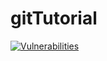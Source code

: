 # gitTutorial
[![Vulnerabilities](http://sonarqube.innovacioncarvajal.com/api/project_badges/measure?project=easyliq-auth-service&metric=vulnerabilities&token=cd096059f98f138be2fddb7c86a99ca14d4a506e)](http://sonarqube.innovacioncarvajal.com/dashboard?id=easyliq-auth-service)

